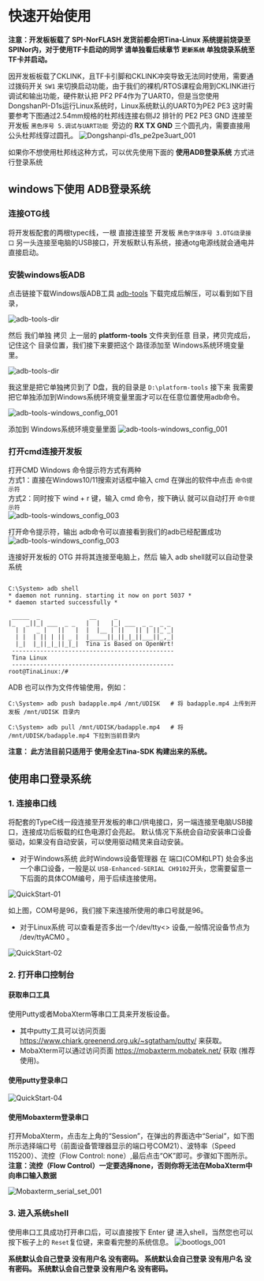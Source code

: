 # 快速开始使用

**注意：开发板板载了 SPI-NorFLASH 发货前都会把Tina-Linux 系统提前烧录至 SPINor内，对于使用TF卡启动的同学 请单独看后续章节 `更新系统` 单独烧录系统至TF卡并启动。**

因开发板板载了CKLINK，且TF卡引脚和CKLINK冲突导致无法同时使用，需要通过拨码开关 `SW1` 来切换启动功能，由于我们的裸机/RTOS课程会用到CKLINK进行调试和输出功能，硬件默认把 PF2 PF4作为了UART0，但是当您使用DongshanPI-D1s运行Linux系统时，Linux系统默认的UART0为PE2 PE3 这时需要参考下图通过2.54mm规格的杜邦线连接右侧J2 排针的 PE2 PE3 GND 连接至 开发板 `黑色序号 5.调试与UART功能 `旁边的 **RX TX GND** 三个圆孔内，需要直接用公头杜邦线穿过圆孔。
![Dongshanpi-d1s_pe2pe3uart_001](https://cdn.staticaly.com/gh/DongshanPI/Docs-Photos@master/d1s/Dongshanpi-d1s_pe2pe3uart_002.png)

如果你不想使用杜邦线这种方式，可以优先使用下面的 **使用ADB登录系统** 方式进行登录系统

## windows下使用 ADB登录系统
### 连接OTG线

将开发板配套的两根typec线，一根 直接连接至 开发板 `黑色字体序号 3.OTG烧录接口` 另一头连接至电脑的USB接口，开发板默认有系统，接通otg电源线就会通电并直接启动。

### 安装windows板ADB
点击链接下载Windows版ADB工具 [adb-tools](https://gitlab.com/dongshanpi/tools/-/raw/main/ADB.7z)
下载完成后解压，可以看到如下目录，

![adb-tools-dir](https://cdn.staticaly.com/gh/DongshanPI/Docs-Photos@master/d1s/adb-tools-dir.png)

然后 我们单独 拷贝 上一层的 **platform-tools** 文件夹到任意 目录，拷贝完成后，记住这个 目录位置，我们接下来要把这个 路径添加至 Windows系统环境变量里。

![adb-tools-dir](https://cdn.staticaly.com/gh/DongshanPI/Docs-Photos@master/d1s/adb-tools-dir-001.png)

我这里是把它单独拷贝到了 D盘，我的目录是 `D:\platform-tools` 接下来 我需要把它单独添加到Windows系统环境变量里面才可以在任意位置使用adb命令。

![adb-tools-windows_config_001](https://cdn.staticaly.com/gh/DongshanPI/Docs-Photos@master/d1s/adb-tools-windows_config_001.png)

添加到 Windows系统环境变量里面
![adb-tools-windows_config_001](https://cdn.staticaly.com/gh/DongshanPI/Docs-Photos@master/d1s/adb-tools-windows_config_002.png)

### 打开cmd连接开发板
打开CMD Windows 命令提示符方式有两种<br>
方式1：直接在Windows10/11搜索对话框中输入  cmd 在弹出的软件中点击  `命令提示符`<br>
方式2：同时按下 wind + r 键，输入 cmd 命令，按下确认 就可以自动打开 `命令提示符`<br>
![adb-tools-windows_config_003](https://cdn.staticaly.com/gh/DongshanPI/Docs-Photos@master/d1s/adb-tools-windows_config_003.png)

打开命令提示符，输出 adb命令可以直接看到我们的adb已经配置成功<br>
![adb-tools-windows_config_003](https://cdn.staticaly.com/gh/DongshanPI/Docs-Photos@master/d1s/adb-tools-windows_config_003.png)

连接好开发板的 OTG 并将其连接至电脑上，然后 输入 adb shell就可以自动登录系统<br>
``` shell

C:\System> adb shell
* daemon not running. starting it now on port 5037 *
* daemon started successfully *

 _____  _              __     _
|_   _||_| ___  _ _   |  |   |_| ___  _ _  _ _
  | |   _ |   ||   |  |  |__ | ||   || | ||_'_|
  | |  | || | || _ |  |_____||_||_|_||___||_,_|
  |_|  |_||_|_||_|_|  Tina is Based on OpenWrt!
 ----------------------------------------------
 Tina Linux
 ----------------------------------------------
root@TinaLinux:/#

```
ADB 也可以作为文件传输使用，例如：
``` shell
C:\System> adb push badapple.mp4 /mnt/UDISK   # 将 badapple.mp4 上传到开发板 /mnt/UDISK 目录内
```
``` shell
C:\System> adb pull /mnt/UDISK/badapple.mp4   # 将 /mnt/UDISK/badapple.mp4 下拉到当前目录内
```

**注意： 此方法目前只适用于 使用全志Tina-SDK 构建出来的系统。**


## 使用串口登录系统
### 1. 连接串口线
将配套的TypeC线一段连接至开发板的串口/供电接口，另一端连接至电脑USB接口，连接成功后板载的红色电源灯会亮起。
默认情况下系统会自动安装串口设备驱动，如果没有自动安装，可以使用驱动精灵来自动安装。
* 对于Windows系统
此时Windows设备管理器 在 端口(COM和LPT) 处会多出一个串口设备，一般是以 `USB-Enhanced-SERIAL CH9102`开头，您需要留意一下后面的具体COM编号，用于后续连接使用。

![QuickStart-01](https://cdn.staticaly.com/gh/DongshanPI/Docs-Photos@master/DongshanNezhaSTU/QuickStart-01.png)

如上图，COM号是96，我们接下来连接所使用的串口号就是96。

* 对于Linux系统
可以查看是否多出一个/dev/tty<> 设备,一般情况设备节点为 /dev/ttyACM0  。

![QuickStart-02](https://cdn.staticaly.com/gh/DongshanPI/Docs-Photos@master/DongshanNezhaSTU/QuickStart-02.png)

### 2. 打开串口控制台
#### 获取串口工具
使用Putty或者MobaXterm等串口工具来开发板设备。

* 其中putty工具可以访问页面  https://www.chiark.greenend.org.uk/~sgtatham/putty/  来获取。
* MobaXterm可以通过访问页面 https://mobaxterm.mobatek.net/ 获取 (推荐使用)。

#### 使用putty登录串口

![QuickStart-04](https://cdn.staticaly.com/gh/DongshanPI/Docs-Photos@master/DongshanNezhaSTU/QuickStart-04.png)

#### 使用Mobaxterm登录串口
打开MobaXterm，点击左上角的“Session”，在弹出的界面选中“Serial”，如下图所示选择端口号（前面设备管理器显示的端口号COM21）、波特率（Speed 115200）、流控（Flow Control: none）,最后点击“OK”即可。步骤如下图所示。
**注意：流控（Flow Control）一定要选择none，否则你将无法在MobaXterm中向串口输入数据**

![Mobaxterm_serial_set_001](https://cdn.staticaly.com/gh/DongshanPI/Docs-Photos@master/DongshanNezhaSTU/Mobaxterm_serial_set_001.png)


### 3. 进入系统shell
使用串口工具成功打开串口后，可以直接按下 Enter 键 进入shell，当然您也可以按下板子上的 `Reset`复位键，来查看完整的系统信息。
![bootlogs_001](https://cdn.staticaly.com/gh/DongshanPI/Docs-Photos@master/DongshanNezhaSTU/bootlogs_001.png)

**系统默认会自己登录 没有用户名 没有密码。**
**系统默认会自己登录 没有用户名 没有密码。**
**系统默认会自己登录 没有用户名 没有密码。**